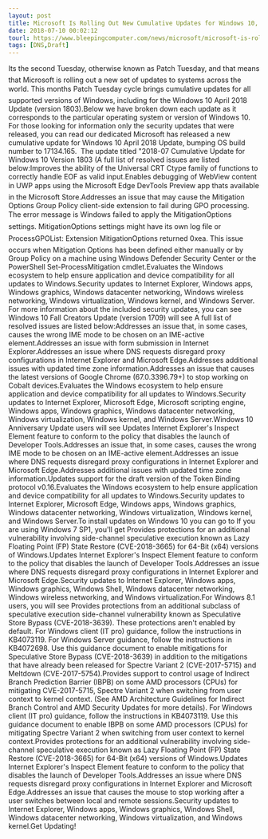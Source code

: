 ```yaml
---
layout: post
title: Microsoft Is Rolling Out New Cumulative Updates for Windows 10, 8.1, and 7
date: 2018-07-10 00:02:12
tourl: https://www.bleepingcomputer.com/news/microsoft/microsoft-is-rolling-out-new-cumulative-updates-for-windows-10-81-and-7/
tags: [DNS,Draft]
---
```

Its the second Tuesday, otherwise known as Patch Tuesday, and that means that Microsoft is rolling out a new set of updates to systems across the world. This months Patch Tuesday cycle brings cumulative updates for all supported versions of Windows, including for the Windows 10 April 2018 Update (version 1803).Below we have broken down each update as it corresponds to the particular operating system or version of Windows 10. For those looking for information only the security updates that were released, you can read our dedicated Microsoft has released a new cumulative update for Windows 10 April 2018 Update, bumping OS build number to 17134.165.  The update titled "2018-07 Cumulative Update for Windows 10 Version 1803 (A full list of resolved issues are listed below:Improves the ability of the Universal CRT Ctype family of functions to correctly handle EOF as valid input.Enables debugging of WebView content in UWP apps using the Microsoft Edge DevTools Preview app thats available in the Microsoft Store.Addresses an issue that may cause the Mitigation Options Group Policy client-side extension to fail during GPO processing. The error message is Windows failed to apply the MitigationOptions settings. MitigationOptions settings might have its own log file or ProcessGPOList: Extension MitigationOptions returned 0xea. This issue occurs when Mitigation Options has been defined either manually or by Group Policy on a machine using Windows Defender Security Center or the PowerShell Set-ProcessMitigation cmdlet.Evaluates the Windows ecosystem to help ensure application and device compatibility for all updates to Windows.Security updates to Internet Explorer, Windows apps, Windows graphics, Windows datacenter networking, Windows wireless networking, Windows virtualization, Windows kernel, and Windows Server. For more information about the included security updates, you can see Windows 10 Fall Creators Update (version 1709) will see A full list of resolved issues are listed below:Addresses an issue that, in some cases, causes the wrong IME mode to be chosen on an IME-active element.Addresses an issue with form submission in Internet Explorer.Addresses an issue where DNS requests disregard proxy configurations in Internet Explorer and Microsoft Edge.Addresses additional issues with updated time zone information.Addresses an issue that causes the latest versions of Google Chrome (67.0.3396.79+) to stop working on Cobalt devices.Evaluates the Windows ecosystem to help ensure application and device compatibility for all updates to Windows.Security updates to Internet Explorer, Microsoft Edge, Microsoft scripting engine, Windows apps, Windows graphics, Windows datacenter networking, Windows virtualization, Windows kernel, and Windows Server.Windows 10 Anniversary Update users will see Updates Internet Explorer's Inspect Element feature to conform to the policy that disables the launch of Developer Tools.Addresses an issue that, in some cases, causes the wrong IME mode to be chosen on an IME-active element.Addresses an issue where DNS requests disregard proxy configurations in Internet Explorer and Microsoft Edge.Addresses additional issues with updated time zone information.Updates support for the draft version of the Token Binding protocol v0.16.Evaluates the Windows ecosystem to help ensure application and device compatibility for all updates to Windows.Security updates to Internet Explorer, Microsoft Edge, Windows apps, Windows graphics, Windows datacenter networking, Windows virtualization, Windows kernel, and Windows Server.To install updates on Windows 10 you can go to If you are using Windows 7 SP1, you'll get Provides protections for an additional vulnerability involving side-channel speculative execution known as Lazy Floating Point (FP) State Restore (CVE-2018-3665) for 64-Bit (x64) versions of Windows.Updates Internet Explorer's Inspect Element feature to conform to the policy that disables the launch of Developer Tools.Addresses an issue where DNS requests disregard proxy configurations in Internet Explorer and Microsoft Edge.Security updates to Internet Explorer, Windows apps, Windows graphics, Windows Shell, Windows datacenter networking, Windows wireless networking, and Windows virtualization.For Windows 8.1 users, you will see Provides protections from an additional subclass of speculative execution side-channel vulnerability known as Speculative Store Bypass (CVE-2018-3639). These protections aren't enabled by default. For Windows client (IT pro) guidance, follow the instructions in KB4073119. For Windows Server guidance, follow the instructions in KB4072698. Use this guidance document to enable mitigations for Speculative Store Bypass (CVE-2018-3639) in addition to the mitigations that have already been released for Spectre Variant 2 (CVE-2017-5715) and Meltdown (CVE-2017-5754).Provides support to control usage of Indirect Branch Prediction Barrier (IBPB) on some AMD processors (CPUs) for mitigating CVE-2017-5715, Spectre Variant 2 when switching from user context to kernel context. (See AMD Architecture Guidelines for Indirect Branch Control and AMD Security Updates for more details). For Windows client (IT pro) guidance, follow the instructions in KB4073119. Use this guidance document to enable IBPB on some AMD processors (CPUs) for mitigating Spectre Variant 2 when switching from user context to kernel context.Provides protections for an additional vulnerability involving side-channel speculative execution known as Lazy Floating Point (FP) State Restore (CVE-2018-3665) for 64-Bit (x64) versions of Windows.Updates Internet Explorer's Inspect Element feature to conform to the policy that disables the launch of Developer Tools.Addresses an issue where DNS requests disregard proxy configurations in Internet Explorer and Microsoft Edge.Addresses an issue that causes the mouse to stop working after a user switches between local and remote sessions.Security updates to Internet Explorer, Windows apps, Windows graphics, Windows Shell, Windows datacenter networking, Windows virtualization, and Windows kernel.Get Updating!
